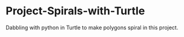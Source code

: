 # Project-Spirals-with-Turtle

Dabbling with python in Turtle to make polygons spiral in this project.
